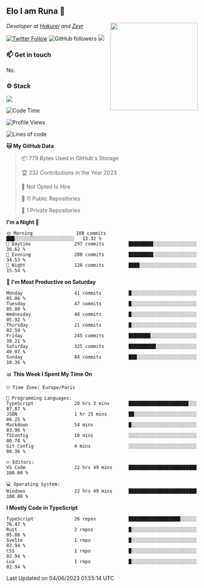 <h2>Elo I am Runa 🐔</h2>
<img align='right' src="https://imgur.com/Idjj7mk.png" width="230">
<p><em>Developer at <a href="https://github.com/hakureiapp">Hakurei</a> and <a href="https://github.com/zeyrbot">Zeyr</a></em></p>

[![Twitter Follow](https://img.shields.io/twitter/follow/ruunao?label=Follow)](https://twitter.com/intent/follow?screen_name=ruunao)
![GitHub followers](https://img.shields.io/github/followers/ruunao?label=Follow&style=social)
![](https://komarev.com/ghpvc/?username=ruunao&color=blue)

### 📫 Get in touch
No.

### ⚙️ Stack
![](https://skillicons.dev/icons?i=git,docker,js,ts,cloudflare,css,deno,express,cpp,arduino,graphql,html,nestjs,react,apollo,bash,lua,nextjs,nodejs,ps,powershell,neovim,postgres,tailwind,prisma)

<!--START_SECTION:waka-->
![Code Time](http://img.shields.io/badge/Code%20Time-23%20hrs%2047%20mins-blue)

![Profile Views](http://img.shields.io/badge/Profile%20Views-44-blue)

![Lines of code](https://img.shields.io/badge/From%20Hello%20World%20I%27ve%20Written-350.2%20thousand%20lines%20of%20code-blue)

**🐱 My GitHub Data** 

> 📦 779 Bytes Used in GitHub's Storage 
 > 
> 🏆 232 Contributions in the Year 2023
 > 
> 🚫 Not Opted to Hire
 > 
> 📜 11 Public Repositories 
 > 
> 🔑 1 Private Repositories 
 > 
**I'm a Night 🦉** 

```text
🌞 Morning                108 commits         ███░░░░░░░░░░░░░░░░░░░░░░   13.32 % 
🌆 Daytime                297 commits         █████████░░░░░░░░░░░░░░░░   36.62 % 
🌃 Evening                280 commits         █████████░░░░░░░░░░░░░░░░   34.53 % 
🌙 Night                  126 commits         ████░░░░░░░░░░░░░░░░░░░░░   15.54 % 
```
📅 **I'm Most Productive on Saturday** 

```text
Monday                   41 commits          █░░░░░░░░░░░░░░░░░░░░░░░░   05.06 % 
Tuesday                  47 commits          █░░░░░░░░░░░░░░░░░░░░░░░░   05.80 % 
Wednesday                48 commits          █░░░░░░░░░░░░░░░░░░░░░░░░   05.92 % 
Thursday                 21 commits          █░░░░░░░░░░░░░░░░░░░░░░░░   02.59 % 
Friday                   245 commits         ████████░░░░░░░░░░░░░░░░░   30.21 % 
Saturday                 325 commits         ██████████░░░░░░░░░░░░░░░   40.07 % 
Sunday                   84 commits          ███░░░░░░░░░░░░░░░░░░░░░░   10.36 % 
```


📊 **This Week I Spent My Time On** 

```text
🕑︎ Time Zone: Europe/Paris

💬 Programming Languages: 
TypeScript               20 hrs 3 mins       ██████████████████████░░░   87.87 % 
JSON                     1 hr 25 mins        ██░░░░░░░░░░░░░░░░░░░░░░░   06.25 % 
Markdown                 54 mins             █░░░░░░░░░░░░░░░░░░░░░░░░   03.98 % 
TSConfig                 10 mins             ░░░░░░░░░░░░░░░░░░░░░░░░░   00.78 % 
Git Config               4 mins              ░░░░░░░░░░░░░░░░░░░░░░░░░   00.36 % 

🔥 Editors: 
VS Code                  22 hrs 49 mins      █████████████████████████   100.00 % 

💻 Operating System: 
Windows                  22 hrs 49 mins      █████████████████████████   100.00 % 
```

**I Mostly Code in TypeScript** 

```text
TypeScript               26 repos            ███████████████████░░░░░░   76.47 % 
Rust                     2 repos             █░░░░░░░░░░░░░░░░░░░░░░░░   05.88 % 
Svelte                   1 repo              █░░░░░░░░░░░░░░░░░░░░░░░░   02.94 % 
CSS                      1 repo              █░░░░░░░░░░░░░░░░░░░░░░░░   02.94 % 
Lua                      1 repo              █░░░░░░░░░░░░░░░░░░░░░░░░   02.94 % 
```




 Last Updated on 04/06/2023 01:55:14 UTC
<!--END_SECTION:waka-->


<!--
<p align="center">
     <a href="https://discord.gg/HhybNhchcC"><img src="https://invidget.switchblade.xyz/sejc7TnX6N" align="center" ><a>
</p> 
-->
